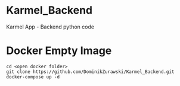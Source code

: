 # Karmel_Backend
Karmel App - Backend python code

# Docker Empty Image
```
cd <open docker folder>
git clone https://github.com/DominikZurawski/Karmel_Backend.git
docker-compose up -d
```

